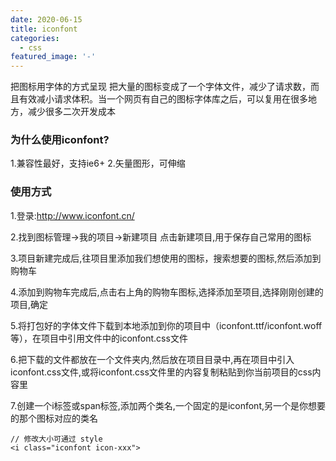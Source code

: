 ```yaml
---
date: 2020-06-15
title: iconfont
categories:
  - css
featured_image: '-'
---
```

把图标用字体的方式呈现
把大量的图标变成了一个字体文件，减少了请求数，而且有效减小请求体积。当一个网页有自己的图标字体库之后，可以复用在很多地方，减少很多二次开发成本

### 为什么使用iconfont?
1.兼容性最好，支持ie6+
2.矢量图形，可伸缩

### 使用方式
1.登录:http://www.iconfont.cn/

2.找到图标管理->我的项目->新建项目
点击新建项目,用于保存自己常用的图标

3.项目新建完成后,往项目里添加我们想使用的图标，搜索想要的图标,然后添加到购物车

4.添加到购物车完成后,点击右上角的购物车图标,选择添加至项目,选择刚刚创建的项目,确定

5.将打包好的字体文件下载到本地添加到你的项目中（iconfont.ttf/iconfont.woff 等），在项目中引用文件中的iconfont.css文件

6.把下载的文件都放在一个文件夹内,然后放在项目目录中,再在项目中引入iconfont.css文件,或将iconfont.css文件里的内容复制粘贴到你当前项目的css内容里

7.创建一个i标签或span标签,添加两个类名,一个固定的是iconfont,另一个是你想要的那个图标对应的类名

```
// 修改大小可通过 style 
<i class="iconfont icon-xxx">
```
